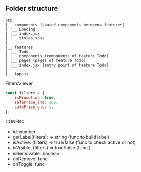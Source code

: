 ## Folder structure

```
src
|__ components (shared components betweens features)
| |__ Loading
| |__ index.jsx
| |__ styles.scss
|
|__ features
| |__ Todo
| |__ components (components of feature Todo)
| |__ pages (pages of feature Todo)
| |__ index.jsx (entry point of feature Todo)
|
|__ App.js
```

FiltersViewer

```js
const filters = {
    isPromotion: true,
    salePrice_lte: 100,
    salePrice_gte: 1,
};
```

CONFIG:

-   id: number
-   getLabel(filters): => string (func to build label)
-   isActive: (filters) => true/false (func to check active or not)
-   isVisible: (filters) => true/false (func )
-   isRemovable: boolean
-   onRemove: func
-   onToggle: func
